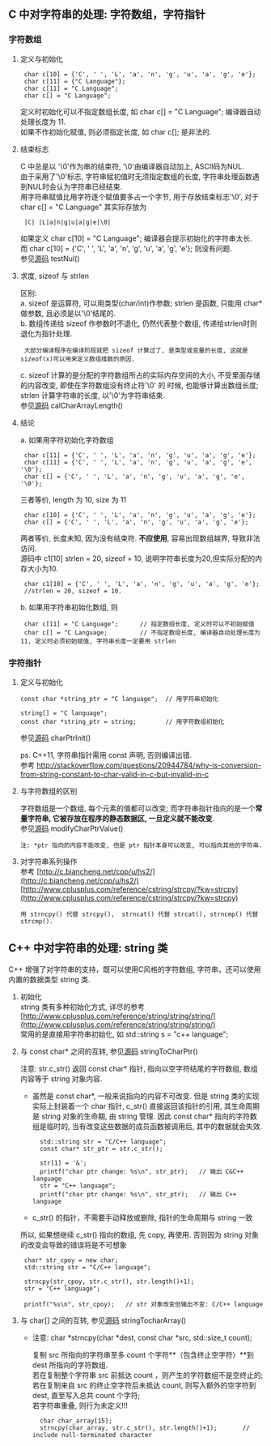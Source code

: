 ## C 中对字符串的处理: 字符数组，字符指针

### 字符数组

1. 定义与初始化
   
		char c[10] = {'C', ' ', 'L', 'a', 'n', 'g', 'u', 'a', 'g', 'e'};  
		char c[11] = {"C Language"};  
		char c[11] = "C Language";  
		char c[] = "C Language";

	定义时初始化可以不指定数组长度, 如 char c[] = "C Language"; 编译器自动处理长度为 11.  
	如果不作初始化赋值, 则必须指定长度, 如 char c[]; 是非法的.  
	
2. 结束标志  
 
	C 中总是以 '\0'作为串的结束符, '\0'由编译器自动加上, ASCII码为NUL.   
	由于采用了'\0'标志, 字符串赋初值时无须指定数组的长度, 字符串处理函数遇到NUL时会认为字符串已经结束.  
	用字符串赋值比用字符逐个赋值要多占一个字节, 用于存放结束标志'\0', 对于char c[] = "C Language" 其实际存放为

		|C| |L|a|n|g|u|a|g|e|\0|  
		
	如果定义 char c[10] = "C Language"; 编译器会提示初始化的字符串太长.   
	而 char c[10] = {'C', ' ', 'L', 'a', 'n', 'g', 'u', 'a', 'g', 'e'}; 则没有问题.  
	参见[源码](https://github.com/shuanghong/C-Cpp-Programming/blob/master/Char_Array_Ptr_String/CharStringOperation.cpp) testNul()
	
3. 求度, sizeof 与 strlen
 
	区别:  
	a. sizeof 是运算符, 可以用类型(char/int)作参数; strlen 是函数, 只能用 char* 做参数, 且必须是以'\0'结尾的.  
	b. 数组传递给 sizeof 作参数时不退化, 仍然代表整个数组, 传递给strlen时则退化为指针处理.
  
		大部分编译程序在编译阶段就把 sizeof 计算过了, 是类型或变量的长度, 这就是sizeof(x)可以用来定义数组维数的原因.  

	c. sizeof 计算的是分配的字符数组所占的实际内存空间的大小, 不受里面存储的内容改变, 即使在字符数组没有终止符'\0' 的	时候, 也能够计算出数组长度; strlen 计算字符串的长度, 以'\0'为字符串结束.  
	参见[源码](https://github.com/shuanghong/C-Cpp-Programming/blob/master/Char_Array_Ptr_String/CharStringOperation.cpp) calCharArrayLength()  

4. 结论
	
	a. 如果用字符初始化字符数组

		char c[11] = {'C', ' ', 'L', 'a', 'n', 'g', 'u', 'a', 'g', 'e'};  
		char c[11] = {'C', ' ', 'L', 'a', 'n', 'g', 'u', 'a', 'g', 'e', '\0'};  
		char c[] = {'C', ' ', 'L', 'a', 'n', 'g', 'u', 'a', 'g', 'e', '\0'};  
	三者等价, length 为 10, size 为 11
  
		char c[10] = {'C', ' ', 'L', 'a', 'n', 'g', 'u', 'a', 'g', 'e'};  
		char c[] = {'C', ' ', 'L', 'a', 'n', 'g', 'u', 'a', 'g', 'e'};
  
	两者等价, 长度未知, 因为没有结束符. **不应使用**, 容易出现数组越界, 导致非法访问.  
	源码中 c1[10] strlen = 20, sizeof = 10, 说明字符串长度为20,但实际分配的内存大小为10.

		char c1[10] = {'C', ' ', 'L', 'a', 'n', 'g', 'u', 'a', 'g', 'e'};
		//strlen = 20, sizeof = 10.  

	        
	b. 如果用字符串初始化数组, 则
			 
		char c[11] = "C Language"; 		// 指定数组长度, 定义时可以不初始赋值 
		char c[] = "C Language;			// 不指定数组长度, 编译器自动处理长度为11, 定义时必须初始赋值, 字符串长度一定要用 strlen


### 字符指针

 1. 定义与初始化  
 
		const char *string_ptr = "C language";	// 用字符串初始化

		string[] = "C language";  
		const char *string_ptr = string;		// 用字符数组初始化  
	参见[源码](https://github.com/shuanghong/C-Cpp-Programming/blob/master/Char_Array_Ptr_String/CharStringOperation.cpp) charPtrInit()

	ps. C++11, 字符串指针需用 const 声明, 否则编译出错.  
	参考 [http://stackoverflow.com/questions/20944784/why-is-conversion-from-string-constant-to-char-valid-in-c-but-invalid-in-c  ](http://stackoverflow.com/questions/20944784/why-is-conversion-from-string-constant-to-char-valid-in-c-but-invalid-in-c  )  


 2. 与字符数组的区别
 
	字符数组是一个数组, 每个元素的值都可以改变; 而字符串指针指向的是一个**常量字符串, 它被存放在程序的静态数据区, 一旦定义就不能改变**.  
	参见[源码](https://github.com/shuanghong/C-Cpp-Programming/blob/master/Char_Array_Ptr_String/CharStringOperation.cpp) modifyCharPtrValue()  

		注: *ptr 指向的内容不能改变, 但是 ptr 指针本身可以改变, 可以指向其他的字符串.

 3. 对字符串系列操作  
	参考 
	[http://c.biancheng.net/cpp/u/hs2/](http://c.biancheng.net/cpp/u/hs2/)  
	[http://www.cplusplus.com/reference/cstring/strcpy/?kw=strcpy](http://www.cplusplus.com/reference/cstring/strcpy/?kw=strcpy)
  
		用 strncpy() 代替 strcpy(),  strncat() 代替 strcat(), strncmp() 代替 strcmp().

## C++ 中对字符串的处理: string 类

C++ 增强了对字符串的支持，既可以使用C风格的字符数组, 字符串，还可以使用内置的数据类型 string 类.  

1. 初始化  
string 类有多种初始化方式, 详尽的参考 [http://www.cplusplus.com/reference/string/string/string/](http://www.cplusplus.com/reference/string/string/string/)  
常用的是直接用字符串初始化, 如 std::string s = "c++ language";

2. 与 const char* 之间的互转, 参见[源码](https://github.com/shuanghong/C-Cpp-Programming/blob/master/Char_Array_Ptr_String/CharStringOperation.cpp) stringToCharPtr()

	注意: str.c_str() 返回 const char* 指针, 指向以空字符结尾的字符数组, 数组内容等于 string 对象内容.

	* 虽然是 const char*, 一般来说指向的内容不可改变. 但是 string 类的实现实际上封装着一个 char 指针, c_str() 直接返回该指针的引用, 其生命周期是 string 对象的生命期, 由 string 管理. 因此 const char* 指向的字符数组是临时的, 当有改变这些数据的成员函数被调用后, 其中的数据就会失效.

		    std::string str = "C/C++ language";
    		const char* str_ptr = str.c_str();

			str[1] = '&';
			printf("char ptr change: %s\n", str_ptr);	// 输出 C&C++ language
			str = "C++ language";
			printf("char ptr change: %s\n", str_ptr);	// 输出 C++ language

	*  c_str() 的指针，不需要手动释放或删除, 指针的生命周期与 string 一致

	所以, 如果想继续 c_str() 指向的数组, 先 copy, 再使用. 否则因为 string 对象的改变会导致的错误将是不可想象

        char* str_cpoy = new char;
	    std::string str = "C/C++ language";
	    
	    strncpy(str_cpoy, str.c_str(), str.length()+1);
		str = "C++ language";

		printf("%s\n", str_cpoy);	// str 对象改变但输出不变: C/C++ language


3. 与 char[] 之间的互转, 参见[源码](https://github.com/shuanghong/C-Cpp-Programming/blob/master/Char_Array_Ptr_String/CharStringOperation.cpp) stringTocharArray()

	* 注意: char *strncpy(char *dest, const char *src, std::size_t count);
	
		复制 src 所指向的字符串至多 count 个字符**（包含终止空字符）**到 dest 所指向的字符数组.  
		若在复制整个字符串 src 前抵达 count ，则产生的字符数组不是空终止的;  
		若在复制来自 src 的终止空字符后未抵达 count, 则写入额外的空字符到 dest, 直至写入总共 count 个字符;  
		若字符串重叠, 则行为未定义!!!

			char char_array[15];
    		strncpy(char_array, str.c_str(), str.length()+1);		// include null-terminated character 


